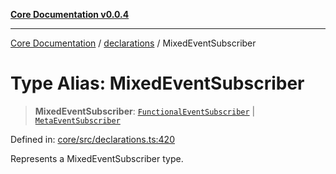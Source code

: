 [**Core Documentation v0.0.4**](../../README.md)

***

[Core Documentation](../../modules.md) / [declarations](../README.md) / MixedEventSubscriber

# Type Alias: MixedEventSubscriber

> **MixedEventSubscriber**: [`FunctionalEventSubscriber`](FunctionalEventSubscriber.md) \| [`MetaEventSubscriber`](../interfaces/MetaEventSubscriber.md)

Defined in: [core/src/declarations.ts:420](https://github.com/stonemjs/core/blob/e4675fc5d1a8e120fdb4d54e226a2496fdda3681/src/declarations.ts#L420)

Represents a MixedEventSubscriber type.
